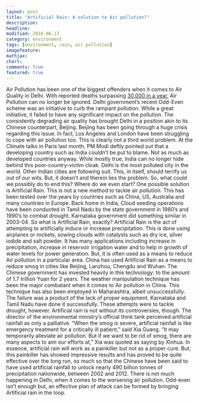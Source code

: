 ```yaml
---
layout: post
title: "Artificial Rain: A solution to Air pollution?"
description:
headline:
modified: 2016-06-17
category: environment
tags: [environment, rain, air pollution]
imagefeature:
mathjax:
chart:
comments: true
featured: true
---
```


Air Pollution has been one of the biggest offenders when it comes to Air Quality in Delhi. With reported deaths surpassing [30,000 in a year](https://www.hindustantimes.com/delhi/air-pollution-kills-30k-in-delhi-every-year/story-8V6MbjDh6JC2PifATbSutO.html), Air Pollution can no longer be ignored. Delhi government’s recent Odd-Even scheme was an initiative to curb the rampant pollution. While a great initiative, it failed to have any significant impact on the pollution. The consistently degrading air quality has brought Delhi in a position akin to its Chinese counterpart, Beijing. Beijing has been going through a huge crisis regarding this issue. In fact, Los Angeles and London have been struggling to cope with air pollution too. This is clearly not a third world problem.
At the Climate talks in Paris last month, PM Modi deftly pointed out that a developing country such as India couldn’t be put to blame. Not as much as developed countries anyway. While mostly true, India can no longer hide behind this poor-country-victim cloak.
Delhi is the most polluted city in the world. Other Indian cities are following suit. This, in itself, should terrify us out of our wits. But, it doesn’t and therein lies the problem.
So, what could we possibly do to end this? Where do we even start?
One possible solution is Artificial Rain. This is not a new method to tackle air pollution. This has been tested over the years by countries such as China, US, Australia and many countries in Europe. Back home in India, Cloud seeding operations have been conducted in Tamil Nadu by the state government in 1980’s and 1990’s to combat drought. Karnataka government did something similar in 2003-04.
So what is Artificial Rain, exactly?
Artificial Rain is the act of attempting to artificially induce or increase precipitation. This is done using airplanes or rockets, sowing clouds with catalysts such as dry ice, silver iodide and salt powder. It has many applications including increase in precipitation, increase in reservoir irrigation water and to help in growth of water levels for power generation. But, it is often used as a means to reduce Air pollution in a particular area.
China has used Artificial Rain as a means to reduce smog in cities like Beijing, Lanzhou, Chengdu and Wuhan. The Chinese government has invested heavily in this technology: to the amount of 1.7 trillion Yuan for 2 years. The weather manipulation technique has been the major combatant when it comes to Air pollution in China.
This technique has also been employed in Maharashtra, albeit unsuccessfully. The failure was a product of the lack of proper equipment. Karnataka and Tamil Nadu have done it successfully. These attempts were to tackle drought, however.
Artificial rain is not without its controversies, though. The director of the environmental ministry’s official think tank perceived artificial rainfall as only a palliative. “When the smog is severe, artificial rainfall is like emergency treatment for a critically ill patient,” said Xia Guang. “It may temporarily alleviate air pollution. But if we want to be rid of smog, there are many aspects to aim our efforts at,” Xia was quoted as saying by Xinhua.
In essence, artificial rain will work as a painkiller but not as a proper cure. But, this painkiller has showed impressive results and has proved to be quite effective over the long run, so much so that the Chinese have been said to have used artificial rainfall to unlock nearly 490 billion tonnes of precipitation nationwide, between 2002 and 2012.
There is not much happening in Delhi, when it comes to the worsening air pollution. Odd-even isn’t enough but, an effective plan of attack can be formed by bringing Artificial rain in the loop.
